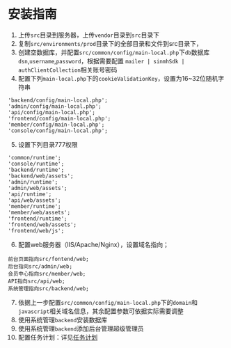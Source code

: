 # 安装指南
1. 上传`src`目录到服务器，上传`vendor`目录到`src`目录下
1. 复制`src/environments/prod`目录下的全部目录和文件到src目录下，
1. 创建空数据库，并配置`src/common/config/main-local.php`下`db`数据库`dsn`,`username`,`password`，根据需要配置 `mailer | sinmhSdk | authClientCollection`相关账号密码
1. 配置下列`main-local.php`下的`cookieValidationKey`，设置为16~32位随机字符串
```
'backend/config/main-local.php';
'admin/config/main-local.php';
'api/config/main-local.php';
'frontend/config/main-local.php';
'member/config/main-local.php';
'console/config/main-local.php';
```
5. 设置下列目录777权限
```
'common/runtime';
'console/runtime';
'backend/runtime';
'backend/web/assets';
'admin/runtime';
'admin/web/assets';
'api/runtime';
'api/web/assets';
'member/runtime';
'member/web/assets';
'frontend/runtime';
'frontend/web/assets';
'frontend/web/js';
```
6. 配置web服务器（IIS/Apache/Nginx），设置域名指向；
```
前台页面指向src/fontend/web;
后台指向src/admin/web;
会员中心指向src/member/web;
API指向src/api/web;
系统管理指向src/backend/web;
```
7. 依据上一步配置`src/common/config/main-local.php`下的`domain`和`javascript`相关域名信息，其余配置参数可依据实际需要调整
8. 使用系统管理`backend`安装数据库
8. 使用系统管理`backend`添加后台管理超级管理员
8. 配置任务计划：详见[任务计划](任务计划.md)
